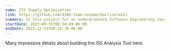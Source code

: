 ```yaml
---
name: ISS Supply Optimization
link: https://github.com/4306-team-noname/barrios/wiki
summary: In this project for an undergraduate Software Engineering course, I led a team of student developers to build a supply-chain optimization and forecasting application for a NASA contractor.
startDate: 2023-09-15T09:34:49-06:00
endDate: 2023-12-15T09:35:36-06:00
---
```


Many impressive details about building the ISS Analysis Tool here.